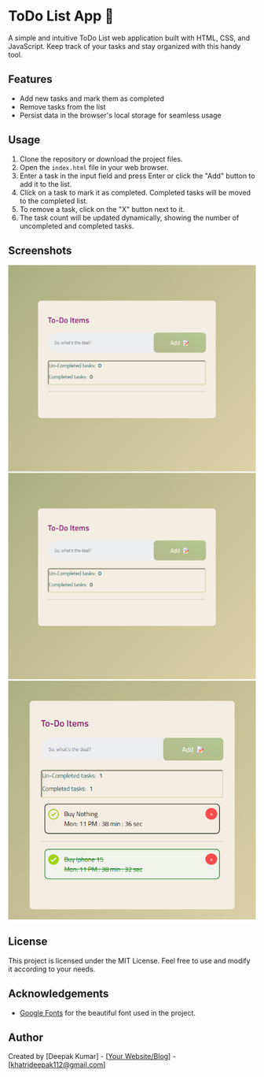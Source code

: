 # ToDo List App 📃

A simple and intuitive ToDo List web application built with HTML, CSS, and JavaScript. Keep track of your tasks and stay organized with this handy tool.

## Features

- Add new tasks and mark them as completed
- Remove tasks from the list
- Persist data in the browser's local storage for seamless usage

## Usage

1. Clone the repository or download the project files.
2. Open the `index.html` file in your web browser.
3. Enter a task in the input field and press Enter or click the "Add" button to add it to the list.
4. Click on a task to mark it as completed. Completed tasks will be moved to the completed list.
5. To remove a task, click on the "X" button next to it.
6. The task count will be updated dynamically, showing the number of uncompleted and completed tasks.

## Screenshots

![Screenshot 1](/assets/ss1.png)
![Screenshot 2](/assets/ss1.png)
![Screenshot 2](/assets/ss3.png)

## License

This project is licensed under the MIT License. Feel free to use and modify it according to your needs.

## Acknowledgements

- [Google Fonts](https://fonts.google.com) for the beautiful font used in the project.

## Author

Created by [Deepak Kumar] - [[Your Website/Blog](https://devdeepakkumar.netlify.app)] - [khatrideepak112@gmail.com]